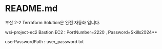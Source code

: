 # README.md

부산 2-2 Terraform Solution은 완전 자동화 입니다.

wsi-project-ec2 Bastion EC2     : PortNumber=2220   ,   Password=Skills2024**

userPasswordPath                : user_password.txt
